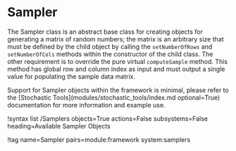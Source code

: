 # Sampler

The Sampler class is an abstract base class for creating objects for generating a matrix of
random numbers; the matrix is an arbitrary size that must be defined by the child object
by calling the `setNumberOfRows` and `setNumberOfCols` methods within the constructor of the child
class. The other requirement is to override the pure virtual `computeSample` method. This method
has global row and column index as input and must output a single value for populating the
sample data matrix.

Support for Sampler objects within the framework is minimal, please refer to the
[Stochastic Tools](modules/stochastic_tools/index.md optional=True) documentation for more
information and example use.

!syntax list /Samplers objects=True actions=False subsystems=False heading=Available Sampler Objects

!tag name=Sampler pairs=module:framework system:samplers

